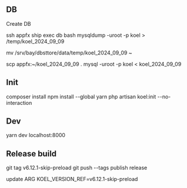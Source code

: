

## DB
Create DB

ssh appfx
ship exec db bash
mysqldump -uroot -p koel > /temp/koel_2024_09_09

mv /srv/bay/dbsttore/data/temp/koel_2024_09_09 ~

scp appfx:~/koel_2024_09_09 .
mysql -uroot -p koel < koel_2024_09_09

## Init
composer install
npm install --global yarn
php artisan koel:init --no-interaction


## Dev
yarn dev
localhost:8000


## Release build

git tag v6.12.1-skip-preload
git push --tags
publish release

update
ARG KOEL_VERSION_REF=v6.12.1-skip-preload

